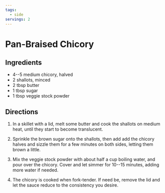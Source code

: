 ```yaml
---
tags:
  - side
servings: 2
---
```


# Pan-Braised Chicory

## Ingredients

- 4--5 medium chicory, halved
- 2 shallots, minced
- 2 tbsp butter
- 1 tbsp sugar
- 1 tbsp veggie stock powder

## Directions

1. In a skillet with a lid, melt some butter and cook the shallots on medium heat, until they start to become translucent.

2. Sprinkle the brown sugar onto the shallots, then add add the chicory halves and sizzle them for a few minutes on both sides, letting them brown a little.

3. Mix the veggie stock powder with about half a cup boiling water, and pour over the chicory. Cover and let simmer for 10--15 minutes, adding more water if needed.

4. The chicory is cooked when fork-tender. If need be, remove the lid and let the sauce reduce to the consistency you desire.
